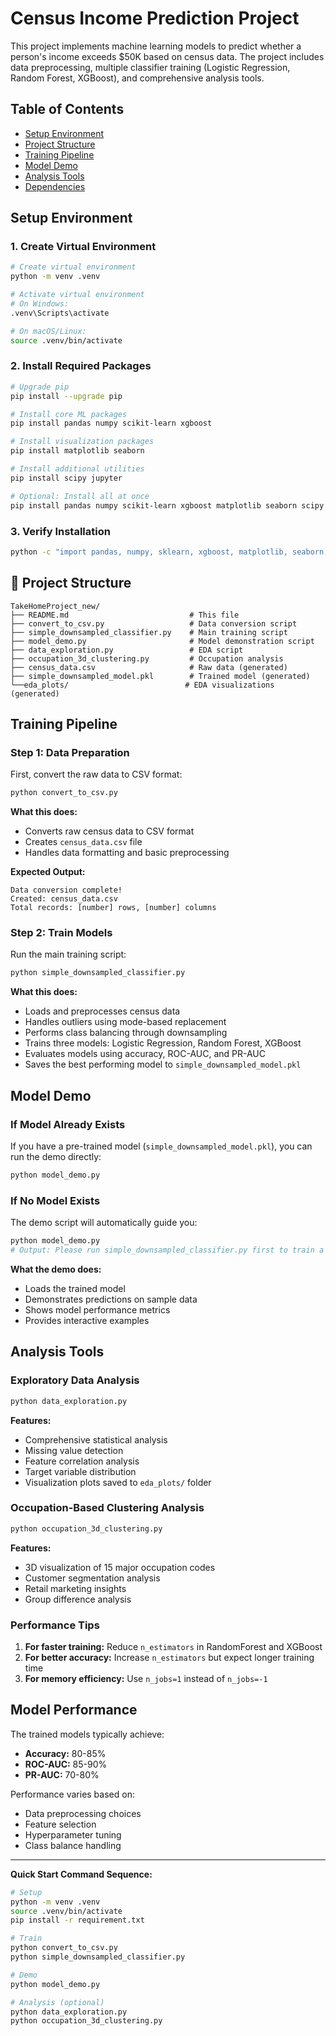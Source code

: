 # Census Income Prediction Project

This project implements machine learning models to predict whether a person's income exceeds $50K based on census data. The project includes data preprocessing, multiple classifier training (Logistic Regression, Random Forest, XGBoost), and comprehensive analysis tools.

## Table of Contents

- [Setup Environment](#setup-environment)
- [Project Structure](#project-structure)
- [Training Pipeline](#training-pipeline)
- [Model Demo](#model-demo)
- [Analysis Tools](#analysis-tools)
- [Dependencies](#dependencies)

## Setup Environment

### 1. Create Virtual Environment

```bash
# Create virtual environment
python -m venv .venv

# Activate virtual environment
# On Windows:
.venv\Scripts\activate

# On macOS/Linux:
source .venv/bin/activate
```

### 2. Install Required Packages

```bash
# Upgrade pip
pip install --upgrade pip

# Install core ML packages
pip install pandas numpy scikit-learn xgboost

# Install visualization packages
pip install matplotlib seaborn

# Install additional utilities
pip install scipy jupyter

# Optional: Install all at once
pip install pandas numpy scikit-learn xgboost matplotlib seaborn scipy jupyter
```

### 3. Verify Installation

```bash
python -c "import pandas, numpy, sklearn, xgboost, matplotlib, seaborn; print('All packages installed successfully!')"
```

## 📁 Project Structure

```
TakeHomeProject_new/
├── README.md                           # This file
├── convert_to_csv.py                   # Data conversion script
├── simple_downsampled_classifier.py    # Main training script
├── model_demo.py                       # Model demonstration script
├── data_exploration.py                 # EDA script
├── occupation_3d_clustering.py         # Occupation analysis
├── census_data.csv                     # Raw data (generated)
├── simple_downsampled_model.pkl        # Trained model (generated)
└──eda_plots/                          # EDA visualizations (generated)

```

## Training Pipeline

### Step 1: Data Preparation

First, convert the raw data to CSV format:

```bash
python convert_to_csv.py
```

**What this does:**
- Converts raw census data to CSV format
- Creates `census_data.csv` file
- Handles data formatting and basic preprocessing

**Expected Output:**
```
Data conversion complete!
Created: census_data.csv
Total records: [number] rows, [number] columns
```

### Step 2: Train Models

Run the main training script:

```bash
python simple_downsampled_classifier.py
```

**What this does:**
- Loads and preprocesses census data
- Handles outliers using mode-based replacement
- Performs class balancing through downsampling
- Trains three models: Logistic Regression, Random Forest, XGBoost
- Evaluates models using accuracy, ROC-AUC, and PR-AUC
- Saves the best performing model to `simple_downsampled_model.pkl`


## Model Demo

### If Model Already Exists

If you have a pre-trained model (`simple_downsampled_model.pkl`), you can run the demo directly:

```bash
python model_demo.py
```

### If No Model Exists

The demo script will automatically guide you:

```bash
python model_demo.py
# Output: Please run simple_downsampled_classifier.py first to train a model.
```

**What the demo does:**
- Loads the trained model
- Demonstrates predictions on sample data
- Shows model performance metrics
- Provides interactive examples


## Analysis Tools

### Exploratory Data Analysis

```bash
python data_exploration.py
```

**Features:**
- Comprehensive statistical analysis
- Missing value detection
- Feature correlation analysis
- Target variable distribution
- Visualization plots saved to `eda_plots/` folder

### Occupation-Based Clustering Analysis

```bash
python occupation_3d_clustering.py
```

**Features:**
- 3D visualization of 15 major occupation codes
- Customer segmentation analysis
- Retail marketing insights
- Group difference analysis

### Performance Tips

1. **For faster training:** Reduce `n_estimators` in RandomForest and XGBoost
2. **For better accuracy:** Increase `n_estimators` but expect longer training time
3. **For memory efficiency:** Use `n_jobs=1` instead of `n_jobs=-1`

## Model Performance

The trained models typically achieve:
- **Accuracy:** 80-85%
- **ROC-AUC:** 85-90%
- **PR-AUC:** 70-80%

Performance varies based on:
- Data preprocessing choices
- Feature selection
- Hyperparameter tuning
- Class balance handling

---

**Quick Start Command Sequence:**
```bash
# Setup
python -m venv .venv
source .venv/bin/activate
pip install -r requirement.txt

# Train
python convert_to_csv.py
python simple_downsampled_classifier.py

# Demo
python model_demo.py

# Analysis (optional)
python data_exploration.py
python occupation_3d_clustering.py
```